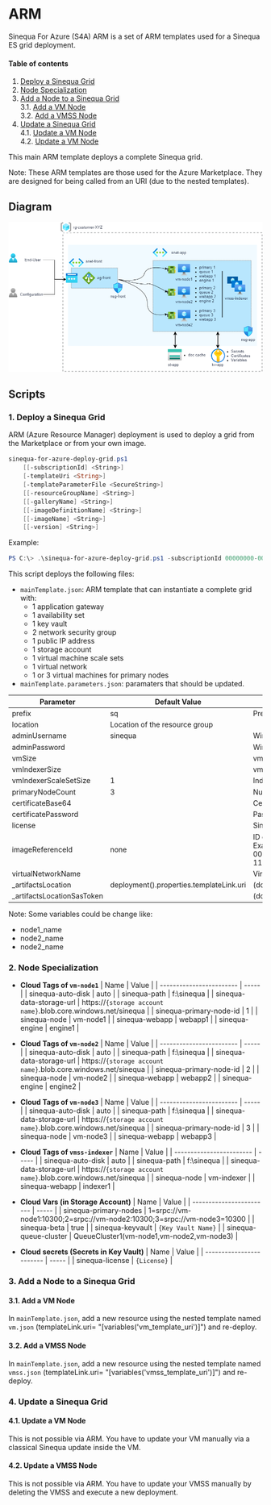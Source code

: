 # ARM

Sinequa For Azure (S4A) ARM is a set of ARM templates used for a Sinequa ES grid deployment.

#### Table of contents
1. [Deploy a Sinequa Grid](#deploy)<br>
2. [Node Specialization](#specify)<br>
3. [Add a Node to a Sinequa Grid](#add)<br>
   3.1. [Add a VM Node](#add_vm)<br>
   3.2. [Add a VMSS Node](#add_vmss)<br>
4. [Update a Sinequa Grid](#update)<br> 
   4.1. [Update a VM Node](#update_vm)<br>
   4.2. [Update a VM Node](#update_vmss)<br>
   
This main ARM template deploys a complete Sinequa grid.

Note: These ARM templates are those used for the Azure Marketplace. They are designed for being called from an URI (due to the nested templates).


## Diagram

![Sinequa For Azure Deployment](../images/S4A_Default_ARM.png)

## Scripts

### 1. Deploy a Sinequa Grid <a name="deploy">

ARM (Azure Resource Manager) deployment is used to deploy a grid from the Marketplace or from your own image.

```powershell
sinequa-for-azure-deploy-grid.ps1
    [[-subscriptionId] <String>]    
    [-templateUri <String>]    
    [-templateParameterFile <SecureString>]    
    [[-resourceGroupName] <String>]    
    [[-galleryName] <String>]    
    [[-imageDefinitionName] <String>]    
    [[-imageName] <String>]    
    [[-version] <String>]
```

Example:
```powershell
PS C:\> .\sinequa-for-azure-deploy-grid.ps1 -subscriptionId 00000000-0000-0000-0000-000000000000 -resourceGroupName sq-grid -templateUri https://sinequabuilds.blob.core.windows.net/arm/mainTemplate.json
```
This script deploys the following files:
* `mainTemplate.json`: ARM template that can instantiate a complete grid with:
  * 1 application gateway
  * 1 availability set
  * 1 key vault
  * 2 network security group
  * 1 public IP address
  * 1 storage account
  * 1 virtual machine scale sets
  * 1 virtual network
  * 1 or 3 virtual machines for primary nodes
* `mainTemplate.parameters.json`: paramaters that should be updated.

| Parameter              | Default Value                  | Description       |
| ---------------------- | ------------------------------ | ----------------- |
| prefix                 | sq                             | Prefix of object names. |
| location               | Location of the resource group |
| adminUsername 	     | sinequa                        | Windows user. |
| adminPassword 	     |                                | Windows user password. |
| vmSize 		     |                                | vmSize of primary nodes. |
| vmIndexerSize 	     |                                | vmSize of the indexer scale set. Default |
| vmIndexerScaleSetSize	     | 1                              | Indexer Scale Set size (instances). |
| primaryNodeCount 	     | 3                              | Number of primary nodes (1 or 3). |
| certificateBase64          |                                | Certificate file (.pfx) in base64 format for HTTPS. |
| certificatePassword        |                                | Password of the certificate. |
| license                    |                                | Sinequa license. |
| imageReferenceId           | none                           | ID of the custom image to use. If empty, the marketplace will be used.<br> Example: "/subscriptions/00000000-0000-0000-0000-000000000000/resourceGroups/Sinequa/providers/Microsoft.Compute/galleries/SinequaForAzure/images/sinequa-11-nightly" |
| virtualNetworkName         |                                | Virtual network object. |
| _artifactsLocation     | deployment().properties.templateLink.uri | (do not change it) used for nested templates |
| _artifactsLocationSasToken |                            | (do not change it) used for nested templates |

Note: Some variables could be change like:
* node1_name
* node2_name
* node2_name

### 2. Node Specialization <a name="specify">

* **Cloud Tags of `vm-node1`**
    | Name                     | Value |
    | ------------------------ | ----- |
    | sinequa-auto-disk	       | auto |
	| sinequa-path		       | f:\sinequa |
	| sinequa-data-storage-url | https://`{storage account name}`.blob.core.windows.net/sinequa |
	| sinequa-primary-node-id  | 1 |
	| sinequa-node	           | vm-node1 |
	| sinequa-webapp 		   | webapp1 | 
	| sinequa-engine		   | engine1 |

* **Cloud Tags of `vm-node2`**
    | Name                     | Value |
    | ------------------------ | ----- |
    | sinequa-auto-disk	       | auto |
	| sinequa-path		       | f:\sinequa |
	| sinequa-data-storage-url | https://`{storage account name}`.blob.core.windows.net/sinequa |
	| sinequa-primary-node-id  | 2 |
	| sinequa-node	           | vm-node2 |
	| sinequa-webapp 		   | webapp2 |
	| sinequa-engine		   | engine2 |

* **Cloud Tags of `vm-node3`**
    | Name                     | Value |
    | ------------------------ | ----- |
    | sinequa-auto-disk	       | auto |
	| sinequa-path		       | f:\sinequa |
	| sinequa-data-storage-url | https://`{storage account name}`.blob.core.windows.net/sinequa |
	| sinequa-primary-node-id  | 3 |
	| sinequa-node	           | vm-node3 |
	| sinequa-webapp 		   | webapp3 |

* **Cloud Tags of `vmss-indexer`**
    | Name                     | Value |
    | ------------------------ | ----- |
    | sinequa-auto-disk	       | auto |
	| sinequa-path		       | f:\sinequa |
	| sinequa-data-storage-url | https://`{storage account name}`.blob.core.windows.net/sinequa |
	| sinequa-node	           | vm-indexer |
	| sinequa-webapp 		   | indexer1 |

* **Cloud Vars (in Storage Account)**
    | Name                     | Value |
    | ------------------------ | ----- |
	| sinequa-primary-nodes    | 1=srpc://vm-node1:10300;2=srpc://vm-node2:10300;3=srpc://vm-node3=10300 |
    | sinequa-beta             | true |
	| sinequa-keyvault 	       | `{Key Vault Name}` |
	| sinequa-queue-cluster    | QueueCluster1(vm-node1,vm-node2,vm-node3) |
	
* **Cloud secrets (Secrets in Key Vault)**
    | Name                     | Value |
    | ------------------------ | ----- |
	| sinequa-license		   | `{License}` |


### 3. Add a Node to a Sinequa Grid <a name="add">	
#### 3.1. Add a VM Node <a name="add_vm"> 
In `mainTemplate.json`, add a new resource using the nested template named `vm.json` (templateLink.uri= "[variables('vm_template_uri')]") and re-deploy.

#### 3.2. Add a VMSS Node <a name="add_vmss"> 
In `mainTemplate.json`, add a new resource using the nested template named `vmss.json` (templateLink.uri= "[variables('vmss_template_uri')]") and re-deploy.

### 4. Update a Sinequa Grid <a name="update"> 
#### 4.1. Update a VM Node <a name="update_vm">   
This is not possible via ARM. You have to update your VM manually via a classical Sinequa update inside the VM.

#### 4.2. Update a VMSS Node <a name="update_vmss">    
This is not possible via ARM. You have to update your VMSS manually by deleting the VMSS and execute a new deployment.

